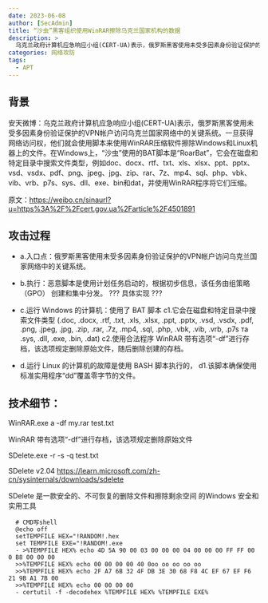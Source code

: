 ```yaml
---
date: 2023-06-08
author: [SecAdmin]
title: “沙虫”黑客组织使用WinRAR擦除乌克兰国家机构的数据
description: >
  乌克兰政府计算机应急响应小组(CERT-UA)表示，俄罗斯黑客使用未受多因素身份验证保护的VPN帐户访问乌克兰国家网络中的关键系统。
categories: 网络攻防
tags:
  - APT
---
```


## 背景

安天微博：乌克兰政府计算机应急响应小组(CERT-UA)表示，俄罗斯黑客使用未受多因素身份验证保护的VPN帐户访问乌克兰国家网络中的关键系统。一旦获得网络访问权，他们就会使用脚本来使用WinRAR压缩软件擦除Windows和Linux机器上的文件。在Windows上，“沙虫”使用的BAT脚本是“RoarBat”，它会在磁盘和特定目录中搜索文件类型，例如doc、docx、rtf、txt、xls、xlsx、ppt、pptx、vsd、vsdx、pdf、png、jpeg、jpg、zip、rar、7z、mp4、sql、php、vbk、vib、vrb、p7s、sys、dll、exe、bin和dat，并使用WinRAR程序将它们压缩。

原文：https://weibo.cn/sinaurl?u=https%3A%2F%2Fcert.gov.ua%2Farticle%2F4501891

## 攻击过程
  
* a.入口点：俄罗斯黑客使用未受多因素身份验证保护的VPN帐户访问乌克兰国家网络中的关键系统。
  
* b.执行：恶意脚本是使用计划任务启动的，根据初步信息，该任务由组策略 （GPO） 创建和集中分发。
  ??? 具体实现 ???
  
*  c.运行 Windows 的计算机：使用了 BAT 脚本
  c1.它会在磁盘和特定目录中搜索文件类型 (.doc, .docx, .rtf, .txt, .xls, .xlsx, .ppt, .pptx, .vsd, .vsdx, .pdf, .png, .jpeg, .jpg, .zip, .rar, .7z, .mp4, .sql, .php, .vbk, .vib, .vrb, .p7s та .sys, .dll, .exe, .bin, .dat) 
  c2.使用合法程序 WinRAR 带有选项“-df”进行存档，该选项规定删除原始文件，随后删除创建的存档。
  
*  d.运行 Linux 的计算机的故障是使用 BASH 脚本执行的，
  d1.该脚本确保使用标准实用程序“dd”覆盖零字节的文件。

## 技术细节：
 
WinRAR.exe a -df my.rar test.txt

WinRAR 带有选项“-df”进行存档，该选项规定删除原始文件
  
SDelete.exe -r -s -q test.txt

SDelete v2.04 https://learn.microsoft.com/zh-cn/sysinternals/downloads/sdelete

SDelete 是一款安全的、不可恢复的删除文件和擦除剩余空间 的Windows 安全和实用工具

```
  # CMD写shell
  @echo off
  setTEMPFILE HEX="!RANDOM!.hex
  set TEMPFILE EXE="!RANDOM!.exe
  - >%TEMPFILE HEX% echo 4D 5A 90 00 03 00 00 00 04 00 00 00 FF FF 00 0 B8 00 00 00
  >>%TEMPFILE HEX% echo 00 00 00 00 40 0oo oo oo oo oo
  >>%TEMPFILE HEX% echo 2F A7 6B 32 4F DB 3E 30 68 F8 4C EF 67 EF F6 21 9B A1 7B 00
  >>%TEMPFILE HEX% echo 00 00 00 00
  - certutil -f -decodehex %TEMPFILE HEX% %TEMPFILE EXE%
```